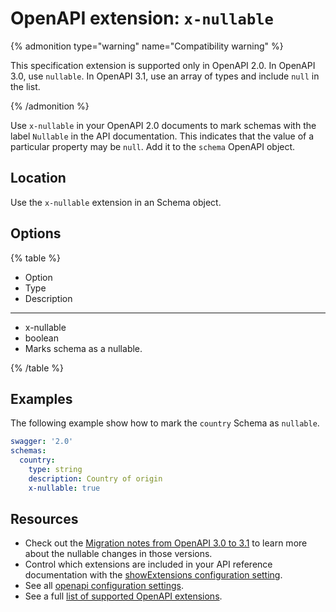 # OpenAPI extension: `x-nullable`

{% admonition type="warning" name="Compatibility warning" %}

This specification extension is supported only in OpenAPI 2.0.
In OpenAPI 3.0, use `nullable`.
In OpenAPI 3.1, use an array of types and include `null` in the list.

{% /admonition %}

Use `x-nullable` in your OpenAPI 2.0 documents to mark schemas with the label `Nullable` in the API documentation. This indicates that the value of a particular property may be `null`. Add it to the `schema` OpenAPI object.

## Location

Use the `x-nullable` extension in an Schema object.

## Options

{% table %}

* Option
* Type
* Description

---

* x-nullable
* boolean
* Marks schema as a nullable.

{% /table %}

## Examples

The following example show how to mark the `country` Schema as `nullable`.

```yaml
swagger: '2.0'
schemas:
  country:
    type: string
    description: Country of origin
    x-nullable: true
```

## Resources

- Check out the [Migration notes from OpenAPI 3.0 to 3.1](https://www.openapis.org/blog/2021/02/16/migrating-from-openapi-3-0-to-3-1-0) to learn more about the nullable changes in those versions.
- Control which extensions are included in your API reference documentation with the [showExtensions configuration setting](../../../config/openapi/show-extensions.md).
- See all [openapi configuration settings](../../../config/openapi/index.md).
- See a full [list of supported OpenAPI extensions](./index.md).

